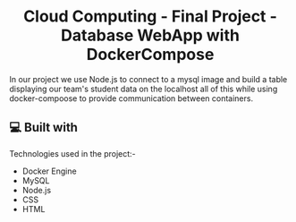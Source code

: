 <h1 align="center" id="title">Cloud Computing - Final Project - Database WebApp with DockerCompose</h1>

<p id="description">In our project we use Node.js to connect to a mysql image and build a table displaying our team's student data on the localhost all of this while using docker-compoose to provide communication between containers.</p>

  
  
<h2>💻 Built with</h2>

Technologies used in the project:-

*   Docker Engine
*   MySQL
*   Node.js
*   CSS
*   HTML
